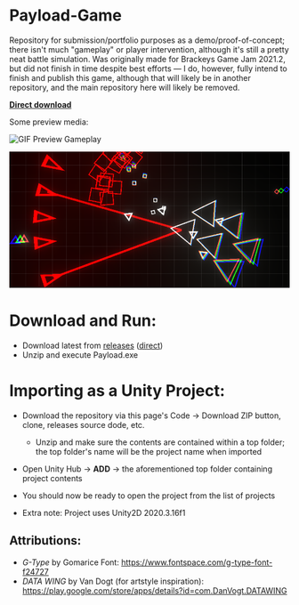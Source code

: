 # Payload-Game
Repository for submission/portfolio purposes as a demo/proof-of-concept; there isn't much "gameplay" or player intervention, although it's still a pretty neat battle simulation. Was originally made for Brackeys Game Jam 2021.2, but did not finish in time despite best efforts — I do, however, fully intend to finish and publish this game, although that will likely be in another repository, and the main repository here will likely be removed.

[**Direct download**](https://github.com/BluSharpie/Payload-Game-preview/releases/download/demo/MiniRTS_Build_0.1.0.zip)

Some preview media:

![GIF Preview Gameplay](https://github.com/BluSharpie/Payload-Game-preview/blob/main/PreviewMedia/ezgif.com-gif-maker.gif)

![Banner](https://github.com/BluSharpie/Payload-Game-preview/blob/main/PreviewMedia/2021-08-29%2005_43_42-Window.png)

# Download and Run:
* Download latest from [releases](https://github.com/BluSharpie/Payload-Game-preview/releases) ([direct](https://github.com/BluSharpie/Payload-Game-preview/releases/download/demo/MiniRTS_Build_0.1.0.zip))
* Unzip and execute Payload.exe

# Importing as a Unity Project:
* Download the repository via this page's Code -> Download ZIP button, clone, releases source dode, etc. 
  * Unzip and make sure the contents are contained within a top folder; the top folder's name will be the project name when imported
* Open Unity Hub -> **ADD** -> the aforementioned top folder containing project contents
* You should now be ready to open the project from the list of projects

* Extra note: Project uses Unity2D 2020.3.16f1

## Attributions:
* *G-Type* by Gomarice Font: https://www.fontspace.com/g-type-font-f24727
* *DATA WING* by Van Dogt (for artstyle inspiration): https://play.google.com/store/apps/details?id=com.DanVogt.DATAWING
